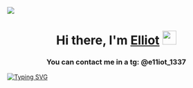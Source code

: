 <img src="https://0x0.st/H3rV.png"/></h1>

<h1 align="center">Hi there, I'm <a href="https://daniilshat.ru/" target="_blank">Elliot</a> 
<img src="https://github.com/blackcater/blackcater/raw/main/images/Hi.gif" height="32"/></h1>
<h3 align="center">You can contact me in a tg: @e11iot_1337 </h3>

[![Typing SVG](https://readme-typing-svg.herokuapp.com?color=%2336BCF7&lines=Study+on+Cybersecurity+Specialist)](https://git.io/typing-svg)
